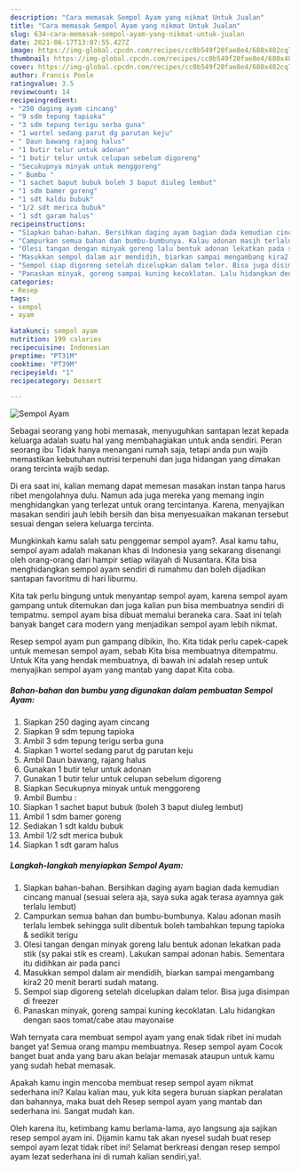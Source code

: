 ```yaml
---
description: "Cara memasak Sempol Ayam yang nikmat Untuk Jualan"
title: "Cara memasak Sempol Ayam yang nikmat Untuk Jualan"
slug: 634-cara-memasak-sempol-ayam-yang-nikmat-untuk-jualan
date: 2021-06-17T13:07:55.427Z
image: https://img-global.cpcdn.com/recipes/cc0b549f20fae8e4/680x482cq70/sempol-ayam-foto-resep-utama.jpg
thumbnail: https://img-global.cpcdn.com/recipes/cc0b549f20fae8e4/680x482cq70/sempol-ayam-foto-resep-utama.jpg
cover: https://img-global.cpcdn.com/recipes/cc0b549f20fae8e4/680x482cq70/sempol-ayam-foto-resep-utama.jpg
author: Francis Poole
ratingvalue: 3.5
reviewcount: 14
recipeingredient:
- "250 daging ayam cincang"
- "9 sdm tepung tapioka"
- "3 sdm tepung terigu serba guna"
- "1 wortel sedang parut dg parutan keju"
- " Daun bawang rajang halus"
- "1 butir telur untuk adonan"
- "1 butir telur untuk celupan sebelum digoreng"
- "Secukupnya minyak untuk menggoreng"
- " Bumbu "
- "1 sachet baput bubuk boleh 3 baput diuleg lembut"
- "1 sdm bamer goreng"
- "1 sdt kaldu bubuk"
- "1/2 sdt merica bubuk"
- "1 sdt garam halus"
recipeinstructions:
- "Siapkan bahan-bahan. Bersihkan daging ayam bagian dada kemudian cincang manual (sesuai selera aja, saya suka agak terasa ayamnya gak terlalu lembut)"
- "Campurkan semua bahan dan bumbu-bumbunya. Kalau adonan masih terlalu lembek sehingga sulit dibentuk boleh tambahkan tepung tapioka &amp; sedikit terigu"
- "Olesi tangan dengan minyak goreng lalu bentuk adonan lekatkan pada stik (sy pakai stik es cream). Lakukan sampai adonan habis. Sementara itu didihkan air pada panci"
- "Masukkan sempol dalam air mendidih, biarkan sampai mengambang kira2 20 menit berarti sudah matang."
- "Sempol siap digoreng setelah dicelupkan dalam telor. Bisa juga disimpan di freezer"
- "Panaskan minyak, goreng sampai kuning kecoklatan. Lalu hidangkan dengan saos tomat/cabe atau mayonaise"
categories:
- Resep
tags:
- sempol
- ayam

katakunci: sempol ayam 
nutrition: 199 calories
recipecuisine: Indonesian
preptime: "PT31M"
cooktime: "PT39M"
recipeyield: "1"
recipecategory: Dessert

---
```



![Sempol Ayam](https://img-global.cpcdn.com/recipes/cc0b549f20fae8e4/680x482cq70/sempol-ayam-foto-resep-utama.jpg)

Sebagai seorang yang hobi memasak, menyuguhkan santapan lezat kepada keluarga adalah suatu hal yang membahagiakan untuk anda sendiri. Peran seorang ibu Tidak hanya menangani rumah saja, tetapi anda pun wajib memastikan kebutuhan nutrisi terpenuhi dan juga hidangan yang dimakan orang tercinta wajib sedap.

Di era  saat ini, kalian memang dapat memesan masakan instan tanpa harus ribet mengolahnya dulu. Namun ada juga mereka yang memang ingin menghidangkan yang terlezat untuk orang tercintanya. Karena, menyajikan masakan sendiri jauh lebih bersih dan bisa menyesuaikan makanan tersebut sesuai dengan selera keluarga tercinta. 



Mungkinkah kamu salah satu penggemar sempol ayam?. Asal kamu tahu, sempol ayam adalah makanan khas di Indonesia yang sekarang disenangi oleh orang-orang dari hampir setiap wilayah di Nusantara. Kita bisa menghidangkan sempol ayam sendiri di rumahmu dan boleh dijadikan santapan favoritmu di hari liburmu.

Kita tak perlu bingung untuk menyantap sempol ayam, karena sempol ayam gampang untuk ditemukan dan juga kalian pun bisa membuatnya sendiri di tempatmu. sempol ayam bisa dibuat memalui beraneka cara. Saat ini telah banyak banget cara modern yang menjadikan sempol ayam lebih nikmat.

Resep sempol ayam pun gampang dibikin, lho. Kita tidak perlu capek-capek untuk memesan sempol ayam, sebab Kita bisa membuatnya ditempatmu. Untuk Kita yang hendak membuatnya, di bawah ini adalah resep untuk menyajikan sempol ayam yang mantab yang dapat Kita coba.

<!--inarticleads1-->

##### Bahan-bahan dan bumbu yang digunakan dalam pembuatan Sempol Ayam:

1. Siapkan 250 daging ayam cincang
1. Siapkan 9 sdm tepung tapioka
1. Ambil 3 sdm tepung terigu serba guna
1. Siapkan 1 wortel sedang parut dg parutan keju
1. Ambil  Daun bawang, rajang halus
1. Gunakan 1 butir telur untuk adonan
1. Gunakan 1 butir telur untuk celupan sebelum digoreng
1. Siapkan Secukupnya minyak untuk menggoreng
1. Ambil  Bumbu :
1. Siapkan 1 sachet baput bubuk (boleh 3 baput diuleg lembut)
1. Ambil 1 sdm bamer goreng
1. Sediakan 1 sdt kaldu bubuk
1. Ambil 1/2 sdt merica bubuk
1. Siapkan 1 sdt garam halus




<!--inarticleads2-->

##### Langkah-langkah menyiapkan Sempol Ayam:

1. Siapkan bahan-bahan. Bersihkan daging ayam bagian dada kemudian cincang manual (sesuai selera aja, saya suka agak terasa ayamnya gak terlalu lembut)
1. Campurkan semua bahan dan bumbu-bumbunya. Kalau adonan masih terlalu lembek sehingga sulit dibentuk boleh tambahkan tepung tapioka &amp; sedikit terigu
1. Olesi tangan dengan minyak goreng lalu bentuk adonan lekatkan pada stik (sy pakai stik es cream). Lakukan sampai adonan habis. Sementara itu didihkan air pada panci
1. Masukkan sempol dalam air mendidih, biarkan sampai mengambang kira2 20 menit berarti sudah matang.
1. Sempol siap digoreng setelah dicelupkan dalam telor. Bisa juga disimpan di freezer
1. Panaskan minyak, goreng sampai kuning kecoklatan. Lalu hidangkan dengan saos tomat/cabe atau mayonaise




Wah ternyata cara membuat sempol ayam yang enak tidak ribet ini mudah banget ya! Semua orang mampu membuatnya. Resep sempol ayam Cocok banget buat anda yang baru akan belajar memasak ataupun untuk kamu yang sudah hebat memasak.

Apakah kamu ingin mencoba membuat resep sempol ayam nikmat sederhana ini? Kalau kalian mau, yuk kita segera buruan siapkan peralatan dan bahannya, maka buat deh Resep sempol ayam yang mantab dan sederhana ini. Sangat mudah kan. 

Oleh karena itu, ketimbang kamu berlama-lama, ayo langsung aja sajikan resep sempol ayam ini. Dijamin kamu tak akan nyesel sudah buat resep sempol ayam lezat tidak ribet ini! Selamat berkreasi dengan resep sempol ayam lezat sederhana ini di rumah kalian sendiri,ya!.

